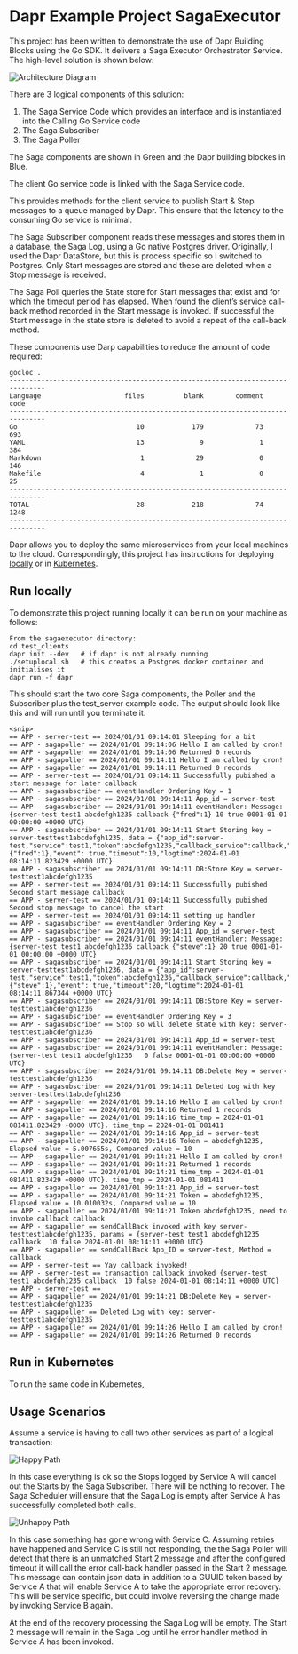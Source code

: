 # Dapr Example Project SagaExecutor

This project has been written to demonstrate the use of Dapr Building Blocks using the Go SDK. It delivers a Saga Executor Orchestrator Service. The high-level solution is shown below:

![Architecture Diagram](./img/Overview.png)

There are 3 logical components of this solution:
1. The Saga Service Code which provides an interface and is instantiated into the Calling Go Service code
2. The Saga Subscriber 
3. The Saga Poller

The Saga components are shown in Green and the Dapr building blockes in Blue.

The client Go service code is linked with the Saga Service code. 

This provides methods for the client service to publish Start & Stop messages to a queue managed by Dapr. This ensure that the latency to the consuming Go service is minimal.

The Saga Subscriber component reads these messages and stores them in a database, the Saga Log, using a Go native Postgres driver. Originally, I used the Dapr DataStore, but this is process specific so I switched to Postgres. Only Start messages are stored and these are deleted when a Stop message is received.

The Saga Poll queries the State store for Start messages that exist and for which the timeout period has elapsed. When found the client’s service call-back method recorded in the Start message is invoked. If successful the Start message in the state store is deleted to avoid a repeat of the call-back method.

These components use Darp capabilities to reduce the amount of code required:
```
gocloc .
-------------------------------------------------------------------------------
Language                     files          blank        comment           code
-------------------------------------------------------------------------------
Go                              10            179             73            693
YAML                            13              9              1            384
Markdown                         1             29              0            146
Makefile                         4              1              0             25
-------------------------------------------------------------------------------
TOTAL                           28            218             74           1248
-------------------------------------------------------------------------------
```

Dapr allows you to deploy the same microservices from your local machines to the cloud. Correspondingly, this project has instructions for deploying [locally](#Run-Locally) or in [Kubernetes](#Run-in-Kubernetes). 

## Run locally

To demonstrate this project running locally it can be run on your machine as follows:

```
From the sagaexecutor directory:
cd test_clients
dapr init --dev   # if dapr is not already running
./setuplocal.sh   # this creates a Postgres docker container and initialises it
dapr run -f dapr
```
This should start the two core Saga components, the Poller and the Subscriber plus the test_server example code. The output should look like this and will run until you terminate it.
```
<snip>
== APP - server-test == 2024/01/01 09:14:01 Sleeping for a bit
== APP - sagapoller == 2024/01/01 09:14:06 Hello I am called by cron!
== APP - sagapoller == 2024/01/01 09:14:06 Returned 0 records
== APP - sagapoller == 2024/01/01 09:14:11 Hello I am called by cron!
== APP - sagapoller == 2024/01/01 09:14:11 Returned 0 records
== APP - server-test == 2024/01/01 09:14:11 Successfully pubished a start message for later callback
== APP - sagasubscriber == eventHandler Ordering Key = 1
== APP - sagasubscriber == 2024/01/01 09:14:11 App_id = server-test
== APP - sagasubscriber == 2024/01/01 09:14:11 eventHandler: Message:{server-test test1 abcdefgh1235 callback {"fred":1} 10 true 0001-01-01 00:00:00 +0000 UTC}
== APP - sagasubscriber == 2024/01/01 09:14:11 Start Storing key = server-testtest1abcdefgh1235, data = {"app_id":server-test,"service":test1,"token":abcdefgh1235,"callback_service":callback,"params":{"fred":1},"event": true,"timeout":10,"logtime":2024-01-01 08:14:11.823429 +0000 UTC}
== APP - sagasubscriber == 2024/01/01 09:14:11 DB:Store Key = server-testtest1abcdefgh1235
== APP - server-test == 2024/01/01 09:14:11 Successfully pubished Second start message callback
== APP - server-test == 2024/01/01 09:14:11 Successfully pubished Second stop message to cancel the start
== APP - server-test == 2024/01/01 09:14:11 setting up handler
== APP - sagasubscriber == eventHandler Ordering Key = 2
== APP - sagasubscriber == 2024/01/01 09:14:11 App_id = server-test
== APP - sagasubscriber == 2024/01/01 09:14:11 eventHandler: Message:{server-test test1 abcdefgh1236 callback {"steve":1} 20 true 0001-01-01 00:00:00 +0000 UTC}
== APP - sagasubscriber == 2024/01/01 09:14:11 Start Storing key = server-testtest1abcdefgh1236, data = {"app_id":server-test,"service":test1,"token":abcdefgh1236,"callback_service":callback,"params":{"steve":1},"event": true,"timeout":20,"logtime":2024-01-01 08:14:11.867344 +0000 UTC}
== APP - sagasubscriber == 2024/01/01 09:14:11 DB:Store Key = server-testtest1abcdefgh1236
== APP - sagasubscriber == eventHandler Ordering Key = 3
== APP - sagasubscriber == Stop so will delete state with key: server-testtest1abcdefgh1236
== APP - sagasubscriber == 2024/01/01 09:14:11 App_id = server-test
== APP - sagasubscriber == 2024/01/01 09:14:11 eventHandler: Message:{server-test test1 abcdefgh1236   0 false 0001-01-01 00:00:00 +0000 UTC}
== APP - sagasubscriber == 2024/01/01 09:14:11 DB:Delete Key = server-testtest1abcdefgh1236
== APP - sagasubscriber == 2024/01/01 09:14:11 Deleted Log with key server-testtest1abcdefgh1236
== APP - sagapoller == 2024/01/01 09:14:16 Hello I am called by cron!
== APP - sagapoller == 2024/01/01 09:14:16 Returned 1 records
== APP - sagapoller == 2024/01/01 09:14:16 time_tmp = 2024-01-01 081411.823429 +0000 UTC}. time_tmp = 2024-01-01 081411
== APP - sagapoller == 2024/01/01 09:14:16 App_id = server-test
== APP - sagapoller == 2024/01/01 09:14:16 Token = abcdefgh1235, Elapsed value = 5.007655s, Compared value = 10
== APP - sagapoller == 2024/01/01 09:14:21 Hello I am called by cron!
== APP - sagapoller == 2024/01/01 09:14:21 Returned 1 records
== APP - sagapoller == 2024/01/01 09:14:21 time_tmp = 2024-01-01 081411.823429 +0000 UTC}. time_tmp = 2024-01-01 081411
== APP - sagapoller == 2024/01/01 09:14:21 App_id = server-test
== APP - sagapoller == 2024/01/01 09:14:21 Token = abcdefgh1235, Elapsed value = 10.010032s, Compared value = 10
== APP - sagapoller == 2024/01/01 09:14:21 Token abcdefgh1235, need to invoke callback callback
== APP - sagapoller == sendCallBack invoked with key server-testtest1abcdefgh1235, params = {server-test test1 abcdefgh1235 callback  10 false 2024-01-01 08:14:11 +0000 UTC}
== APP - sagapoller == sendCallBack App_ID = server-test, Method = callback
== APP - server-test == Yay callback invoked!
== APP - server-test == transaction callback invoked {server-test test1 abcdefgh1235 callback  10 false 2024-01-01 08:14:11 +0000 UTC}
== APP - server-test == 
== APP - sagapoller == 2024/01/01 09:14:21 DB:Delete Key = server-testtest1abcdefgh1235
== APP - sagapoller == Deleted Log with key: server-testtest1abcdefgh1235
== APP - sagapoller == 2024/01/01 09:14:26 Hello I am called by cron!
== APP - sagapoller == 2024/01/01 09:14:26 Returned 0 records
```

## Run in Kubernetes

To run the same code in Kubernetes, 

## Usage Scenarios

Assume a service is having to call two other services as part of a logical transaction:

![Happy Path](./img/HappyPath.png)

In this case everything is ok so the Stops logged by Service A will cancel out the Starts by the Saga Subscriber. There will be nothing to recover. The Saga Scheduler will ensure that the Saga Log is empty after Service A has successfully completed both calls.


![Unhappy Path](./img/UnhappyPath.png)

In this case something has gone wrong with Service C. Assuming retries have happened and Service C is still not responding, the the Saga Poller will detect that there is an unmatched Start 2 message and after the configured timeout it will call the error call-back handler passed in the Start 2 message. This message can contain json data in addition to a GUUID token based by Service A that will enable Service A to take the appropriate error recovery. This will be service specific, but could involve reversing the change made by invoking Service B again.

At the end of the recovery processing the Saga Log will be empty. The Start 2 message will remain in the Saga Log until he error handler method in Service A has been invoked.